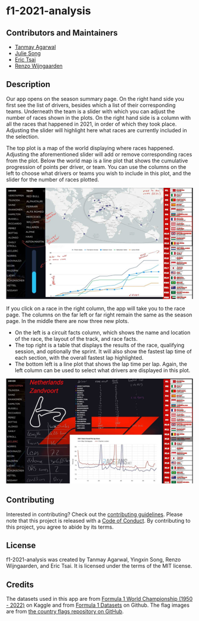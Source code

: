 # f1-2021-analysis


## Contributors and Maintainers

- [Tanmay Agarwal](https://github.com/tanmayag97)
- [Julie Song](https://github.com/YXIN15)
- [Eric Tsai](https://github.com/erictsai1208)
- [Renzo Wijngaarden](https://github.com/RenzoWijn)

## Description

Our app opens on the season summary page. On the right hand side you first see the list of drivers, besides which a list of their corresponding teams. Underneath the team is a slider with which you can adjust the number of races shown in the plots. On the right hand side is a column with all the races that happened in 2021, in order of which they took place. Adjusting the slider will highlight here what races are currently included in the selection.

The top plot is a map of the world displaying where races happened. Adjusting the aforementioned slider will add or remove corresponding races from the plot. Below the world map is a line plot that shows the cumulative progression of points per driver, or team. You can use the columns on the left to choose what drivers or teams you wish to include in this plot, and the slider for the number of races plotted.

![Landing Page](/img/sketch/season.jpg)

If you click on a race in the right column, the app will take you to the race page. The columns on the far left or far right remain the same as the season page. In the middle there are now three new plots.  

- On the left is a circuit facts column, which shows the name and location of the race, the layout of the track, and race facts.  
- The top right is a table that displays the results of the race, qualifying session, and optionally the sprint. It will also show the fastest lap time of each section, with the overall fastest lap highlighted.  
- The bottom left is a line plot that shows the lap time per lap. Again, the left column can be used to select what drivers are displayed in this plot.  

![Race Page](/img/sketch/race.jpg)  

## Contributing
Interested in contributing? Check out the [contributing guidelines](CONTRIBUTING.md). Please note that this project is released with a [Code of Conduct](CODE_OF_CONDUCT.md). By contributing to this project, you agree to abide by its terms.
## License
f1-2021-analysis was created by Tanmay Agarwal, Yingxin Song, Renzo Wijngaarden, and Eric Tsai. It is licensed under the terms of the MIT license.
## Credits
The datasets used in this app are from [Formula 1 World Championship (1950 - 2022)](https://www.kaggle.com/datasets/rohanrao/formula-1-world-championship-1950-2020?select=lap_times.csv) on Kaggle and from [Formula 1 Datasets](https://github.com/toUpperCase78/formula1-datasets) on Github. The flag images are from [the country flags repository on GitHub](https://github.com/hampusborgos/country-flags).
